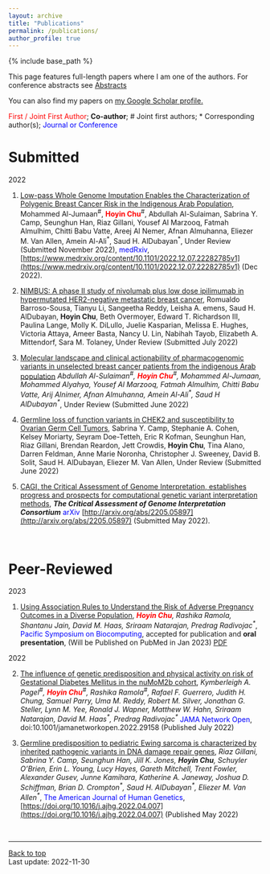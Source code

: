 ```yaml
---
layout: archive
title: "Publications"
permalink: /publications/
author_profile: true
---
```


{% include base_path %}

This page features full-length papers where I am one of the authors. For conference abstracts see [Abstracts](/abstracts/)

You can also find my papers on <u><a href="{{author.googlescholar}}">my Google Scholar profile</a>.</u>

<span style="color:red">First / Joint First Author</span>; **Co-author**; \# Joint first authors; \* Corresponding author(s); <span style="color:blue">Journal or Conference</span>

# Submitted

2022

1. <ins>Low-pass Whole Genome Imputation Enables the Characterization of Polygenic Breast Cancer Risk in the Indigenous Arab Population</ins>, Mohammed Al-Jumaan<sup>#</sup>, <span style="color:red">**Hoyin Chu**</span><sup>#</sup>, Abdullah Al-Sulaiman, Sabrina Y. Camp, Seunghun Han, Riaz Gillani, Yousef Al Marzooq, Fatmah Almulhim, Chitti Babu Vatte, Areej Al Nemer, Afnan Almuhanna, Eliezer M. Van Allen, Amein Al-Ali<sup>\*</sup>, Saud H. AlDubayan<sup>\*</sup>, Under Review (Submitted November 2022), <span style="color:blue">medRxiv</span>, [https://www.medrxiv.org/content/10.1101/2022.12.07.22282785v1](https://www.medrxiv.org/content/10.1101/2022.12.07.22282785v1)  (Dec 2022).

2. <ins>NIMBUS: A phase II study of nivolumab plus low dose ipilimumab in hypermutated HER2-negative metastatic breast cancer</ins>, Romualdo Barroso-Sousa, Tianyu Li, Sangeetha Reddy, Leisha A. emens, Saud H. AlDubayan, **Hoyin Chu**, Beth Overmoyer, Edward T. Richardson III, Paulina Lange, Molly K. DiLullo, Juelie Kasparian, Melissa E. Hughes, Victoria Attaya, Ameer Basta, Nancy U. Lin, Nabihah Tayob, Elizabeth A. Mittendorf, Sara M. Tolaney, Under Review (Submitted July 2022)

3. <ins>Molecular landscape and clinical actionability of pharmacogenomic variants in unselected breast cancer patients from the indigenous Arab population</ins> <em>Abdullah Al-Sulaiman<sup>#</sup>, <span style="color:red">**Hoyin Chu**</span><sup>#</sup>, Mohammed Al-Jumaan, Mohammed Alyahya, Yousef Al Marzooq, Fatmah Almulhim, Chitti Babu Vatte, Arij Alnimer, Afnan Almuhanna, Amein Al-Ali<sup>\*</sup>, Saud H AlDubayan<sup>\*</sup></em>, Under Review (Submitted June 2022)

4. <ins>Germline loss of function variants in CHEK2 and susceptibility to Ovarian Germ Cell Tumors</ins>, Sabrina Y. Camp, Stephanie A. Cohen, Kelsey Moriarty, Seyram Doe-Tetteh, Eric R Kofman, Seunghun Han, Riaz Gillani, Brendan Reardon, Jett Crowdis, **Hoyin Chu**, Tina Alano, Darren Feldman, Anne Marie Noronha, Christopher J. Sweeney, David B. Solit, Saud H. AlDubayan, Eliezer M. Van Allen, Under Review (Submitted June 2022)

5. <ins>CAGI, the Critical Assessment of Genome Interpretation, establishes progress and prospects for computational genetic variant interpretation methods</ins>, <em>**The Critical Assessment of Genome Interpretation Consortium**</em> <span style="color:blue">arXiv</span> [http://arxiv.org/abs/2205.05897](http://arxiv.org/abs/2205.05897)  (Submitted May 2022).


<br/>

# Peer-Reviewed

2023

1. <ins>Using Association Rules to Understand the Risk of Adverse Pregnancy Outcomes in a Diverse Population</ins>,  <em><span style="color:red">**Hoyin Chu**</span>, Rashika Ramola, Shantanu Jain, David M. Haas, Sriraam Natarajan, Predrag Radivojac<sup>\*</sup></em>, <span style="color:blue">Pacific Symposium on Biocomputing</span>, accepted for publication and **oral presentation**, (Will be Published on PubMed in Jan 2023) [PDF](https://hoyinchu.github.io/files/Chu_PSB_2023_Camera_Ready.pdf)

2022

2. <ins>[The influence of genetic predisposition and physical activity on risk of Gestational Diabetes Mellitus in the nuMoM2b cohort](https://jamanetwork.com/journals/jamanetworkopen/fullarticle/2795756)</ins>, <em>Kymberleigh A. Pagel<sup>#</sup>, <span style="color:red">**Hoyin Chu**</span><sup>#</sup>, Rashika Ramola<sup>#</sup>,  Rafael F. Guerrero, Judith H. Chung, Samuel Parry, Uma M. Reddy, Robert M. Silver, Jonathan G. Steller, Lynn M. Yee, Ronald J. Wapner, Matthew W. Hahn, Sriraam Natarajan, David M. Haas<sup>\*</sup>, Predrag Radivojac<sup>\*</sup></em> <span style="color:blue">JAMA Network Open</span>, doi:10.1001/jamanetworkopen.2022.29158 (Published July 2022)

3. <ins>[Germline predisposition to pediatric Ewing sarcoma is characterized by inherited pathogenic variants in DNA damage repair genes](https://doi.org/10.1016/j.ajhg.2022.04.007)</ins>, <em>Riaz Gillani, Sabrina Y. Camp, Seunghun Han, Jill K. Jones, **Hoyin Chu**, Schuyler O’Brien, Erin L. Young, Lucy Hayes, Gareth Mitchell, Trent Fowler, Alexander Gusev, Junne Kamihara, Katherine A. Janeway, Joshua D. Schiffman, Brian D. Crompton<sup>\*</sup>, Saud H. AlDubayan<sup>\*</sup>, Eliezer M. Van Allen<sup>\*</sup></em>, <span style="color:blue">The American Journal of Human Genetics</span>, [https://doi.org/10.1016/j.ajhg.2022.04.007](https://doi.org/10.1016/j.ajhg.2022.04.007) (Published May 2022)

<br/>

---
<a href="#top">Back to top</a>
<br/>
Last update: 2022-11-30

<!-- {% if author.googlescholar %}
  You can also find my articles on <u><a href="{{author.googlescholar}}">my Google Scholar profile</a>.</u>
{% endif %} -->
<!-- 
{% include base_path %}

{% for post in site.publications reversed %}
  {% include archive-single.html %}
{% endfor %} -->
